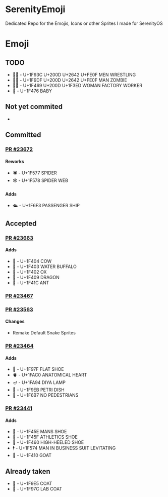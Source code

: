 # SerenityEmoji
 Dedicated Repo for the Emojis, Icons or other Sprites I made for SerenityOS

# Emoji
## TODO
- 🤼‍♂️ - U+1F93C U+200D U+2642 U+FE0F MEN WRESTLING
- 🧟‍♂️ - U+1F9DF U+200D U+2642 U+FE0F MAN ZOMBIE
- 👩‍🏭 - U+1F469 U+200D U+1F3ED WOMAN FACTORY WORKER
- 👶 - U+1F476 BABY


## Not yet commited
- 

## Committed
### [PR #23672](https://github.com/SerenityOS/serenity/pull/23672)
#### Reworks
- 🕷️ - U+1F577 SPIDER
- 🕸️ - U+1F578 SPIDER WEB
#### Adds
- 🛳 - U+1F6F3 PASSENGER SHIP

## Accepted
### [PR #23663](https://github.com/SerenityOS/serenity/pull/23663)
#### Adds
- 🐄 - U+1F404 COW
- 🐃 - U+1F403 WATER BUFFALO
- 🐂 - U+1F402 OX
- 🐉 - U+1F409 DRAGON
- 🐜 - U+1F41C ANT

### [PR #23467](https://github.com/SerenityOS/serenity/pull/23467)
### [PR #23563](https://github.com/SerenityOS/serenity/pull/23563)
#### Changes
- Remake Default Snake Sprites

### [PR #23464](https://github.com/SerenityOS/serenity/pull/23464)
#### Adds
- 🥿 - U+1F97F FLAT SHOE
- 🫀 - U+1FAC0 ANATOMICAL HEART
- 🪔 - U+1FA94 DIYA LAMP
- 🧫 - U+1F9EB PETRI DISH
- 🚷 - U+1F6B7 NO PEDESTRIANS

### [PR #23441](https://github.com/SerenityOS/serenity/pull/23441)
#### Adds
- 👞 - U+1F45E MANS SHOE
- 👟 - U+1F45F ATHLETICS SHOE
- 👠 - U+1F460 HIGH-HEELED SHOE
- 🕴 - U+1F574 MAN IN BUSINESS SUIT LEVITATING
- 🐐 - U+1F410 GOAT

## Already taken
- 🧥 - U+1F9E5 COAT
- 🥼 - U+1F97C LAB COAT